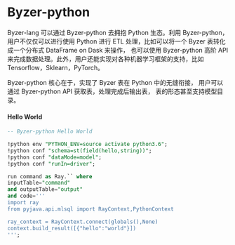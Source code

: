 # Byzer-python

Byzer-lang 可以通过 Byzer-python 去拥抱 Python 生态。利用 Byzer-python，用户不仅仅可以进行使用 Python 进行 ETL 处理，比如可以将一个 Byzer 表转化成一个分布式
DataFrame on Dask 来操作， 也可以使用 Byzer-python 高阶 API 来完成数据处理。此外，用户还能实现对各种机器学习框架的支持，比如 Tensorflow，Sklearn，PyTorch。

Byzer-python 核心在于，实现了 Byzer 表在 Python 中的无缝衔接， 用户可以通过 Byzer-python API 获取表，处理完成后输出表， 表的形态甚至支持模型目录。

#### Hello World

```sql
-- Byzer-python Hello World

!python env "PYTHON_ENV=source activate python3.6";
!python conf "schema=st(field(hello,string))";
!python conf "dataMode=model";
!python conf "runIn=driver";

run command as Ray.`` where 
inputTable="command"
and outputTable="output"
and code='''
import ray
from pyjava.api.mlsql import RayContext,PythonContext

ray_context = RayContext.connect(globals(),None)
context.build_result([{"hello":"world"}])
''';
```



